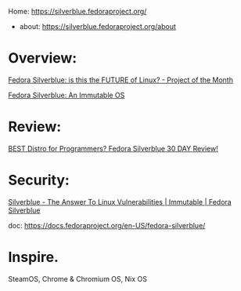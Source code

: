 Home: https://silverblue.fedoraproject.org/
- about: https://silverblue.fedoraproject.org/about

# Overview:
[Fedora Silverblue: is this the FUTURE of Linux? - Project of the Month](https://youtu.be/5TjIzUJtF-I)

[Fedora Silverblue: An Immutable OS](https://youtu.be/K-FqVWFh01w)

# Review:
[BEST Distro for Programmers? Fedora Silverblue 30 DAY Review!](https://youtu.be/NRKE9W-6DHs)

# Security:
[Silverblue - The Answer To Linux Vulnerabilities | Immutable | Fedora Silverblue](https://youtu.be/GJ1gGIl4rWE)

doc: https://docs.fedoraproject.org/en-US/fedora-silverblue/

# Inspire.
SteamOS, Chrome & Chromium OS, Nix OS
